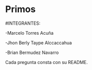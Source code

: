 # Primos


#INTEGRANTES:

-Marcelo Torres Acuña

-Jhon Berly Taype Alccaccahua

-Brian Bermudez Navarro

Cada pregunta consta con su README.
